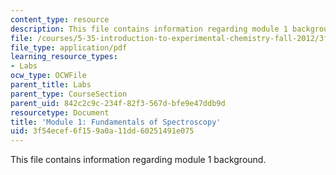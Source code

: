 ```yaml
---
content_type: resource
description: This file contains information regarding module 1 background.
file: /courses/5-35-introduction-to-experimental-chemistry-fall-2012/3f54ecef6f159a0a11dd60251491e075_MIT5_35F12_Mod1_Background.pdf
file_type: application/pdf
learning_resource_types:
- Labs
ocw_type: OCWFile
parent_title: Labs
parent_type: CourseSection
parent_uid: 842c2c9c-234f-82f3-567d-bfe9e47ddb9d
resourcetype: Document
title: 'Module 1: Fundamentals of Spectroscopy'
uid: 3f54ecef-6f15-9a0a-11dd-60251491e075
---
```

This file contains information regarding module 1 background.

